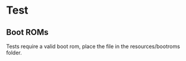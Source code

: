 # Test

## Boot ROMs
Tests require a valid boot rom, place the file in the resources/bootroms folder.